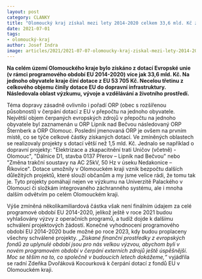 ```yaml
---
layout: post
category: CLANKY
title: "Olomoucký kraj získal mezi lety 2014-2020 celkem 33,6 mld. Kč z evropských dotací"
date: 2021-07-01
tags:
- olomoucký-kraj
author: Josef Indra
image: articles/2021/2021-07-07-olomoucky-kraj-ziskal-mezi-lety-2014-2020-celkem-33-6-mld-kc-z-evropskych-fondu.jpg  #751x422 pixelu
---
```

**Na celém území Olomouckého kraje bylo získáno z dotací Evropské unie (v rámci programového období EU 2014-2020) více jak 33,6 mld. Kč. Na jednoho obyvatele kraje činí dotace z EU 53 705 Kč. Necelou třetinu z celkového objemu činily dotace EU do dopravní infrastruktury. Následovala oblast výzkumu, vývoje a vzdělávání a životního prostředí.**

Téma dopravy zásadně ovlivnilo i pořadí ORP (obec s rozšířenou působností) v čerpání dotací z EU v přepočtu na jednoho obyvatele. Největší objem čerpaných evropských zdrojů v přepočtu na jednoho obyvatele byl zaznamenán u ORP Lipník nad Bečvou následovaný ORP Šternberk a ORP Olomouc. Poslední jmenovaná ORP je ovšem na prvním místě, co se týče celkové částky získaných dotací. Ve zmíněných oblastech se realizovaly projekty s dotací větší než 1,5 mld. Kč. Jednalo se například o dopravní projekty: "Elektrizace a zkapacitnění trati Uničov (včetně) - Olomouc", "Dálnice D1, stavba 0137 Přerov – Lipník nad Bečvou" nebo "Změna trakční soustavy na AC 25kV, 50 Hz v úseku Nedakonice – Říkovice". Dotace umožnily v Olomouckém kraji vznik bezpočtu dalších důležitých projektů, které slouží občanům a my jsme velice rádi, že tomu tak je. Tyto projekty pomáhají nejen ve výzkumu na Univerzitě Palackého v Olomouci či složkám integrovaného záchranného systému, ale i mnoha dalším odvětvím po celém Olomouckém kraji.
 
Výše zmíněná několikamiliardová částka však není finálním údajem za celé programové období EU 2014-2020, jelikož ještě v roce 2021 budou vyhlašovány výzvy z operačních programů, a tudíž dojde k dalšímu schválení projektových žádostí. Konečné vyhodnocení programového období EU 2014-2020 bude možné po roce 2023, kdy budou proplaceny všechny schválené projekty. *„Získané finanční prostředky z evropských fondů za uplynulé období jsou pro nás velkou výzvou, abychom byli v novém programovém období v čerpání externích zdrojů ještě úspěšnější. Moc se těším na to, co společně v budoucích letech dokážeme,“* vyjádřila se radní Zdeňka Dvořáková Kocourková k čerpání dotací z fondů EU v Olomouckém kraji. 
